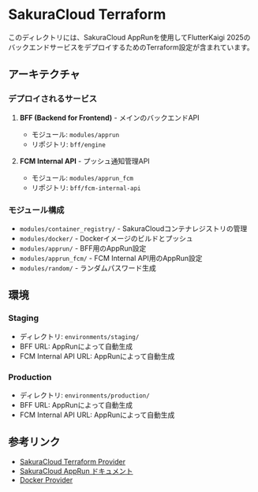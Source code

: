 # SakuraCloud Terraform

このディレクトリには、SakuraCloud AppRunを使用してFlutterKaigi 2025のバックエンドサービスをデプロイするためのTerraform設定が含まれています。

## アーキテクチャ

### デプロイされるサービス

1. **BFF (Backend for Frontend)** - メインのバックエンドAPI
   - モジュール: `modules/apprun`
   - リポジトリ: `bff/engine`

2. **FCM Internal API** - プッシュ通知管理API
   - モジュール: `modules/apprun_fcm`
   - リポジトリ: `bff/fcm-internal-api`

### モジュール構成

- `modules/container_registry/` - SakuraCloudコンテナレジストリの管理
- `modules/docker/` - Dockerイメージのビルドとプッシュ
- `modules/apprun/` - BFF用のAppRun設定
- `modules/apprun_fcm/` - FCM Internal API用のAppRun設定
- `modules/random/` - ランダムパスワード生成

## 環境

### Staging

- ディレクトリ: `environments/staging/`
- BFF URL: AppRunによって自動生成
- FCM Internal API URL: AppRunによって自動生成

### Production

- ディレクトリ: `environments/production/`
- BFF URL: AppRunによって自動生成
- FCM Internal API URL: AppRunによって自動生成

## 参考リンク

- [SakuraCloud Terraform Provider](https://registry.terraform.io/providers/sacloud/sakuracloud/latest)
- [SakuraCloud AppRun ドキュメント](https://manual.sakura.ad.jp/cloud/appliance/apprun/)
- [Docker Provider](https://registry.terraform.io/providers/kreuzwerker/docker/latest)
